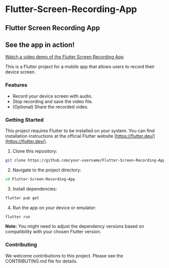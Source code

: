 # Flutter-Screen-Recording-App

## Flutter Screen Recording App

## See the app in action!

[Watch a video demo of the Flutter Screen Recording App](https://youtube.com/shorts/jg5MoHd8Gs0)


This is a Flutter project for a mobile app that allows users to record their device screen.

### Features

* Record your device screen with audio.
* Stop recording and save the video file.
* (Optional) Share the recorded video.

### Getting Started

This project requires Flutter to be installed on your system. You can find installation instructions at the official Flutter website [https://flutter.dev/](https://flutter.dev/).

1. Clone this repository:

```bash
git clone https://github.com/your-username/Flutter-Screen-Recording-App.git
```

2. Navigate to the project directory:

```bash
cd Flutter-Screen-Recording-App
```

3. Install dependencies:

```bash
flutter pub get
```

4. Run the app on your device or emulator:

```bash
flutter run
```


**Note:** You might need to adjust the dependency versions based on compatibility with your chosen Flutter version.

### Contributing

We welcome contributions to this project. Please see the CONTRIBUTING.md file for details.

